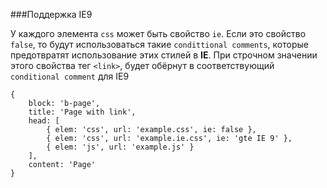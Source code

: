 ###Поддержка IE9

У каждого элемента `css` может быть свойство `ie`.
Если это свойство `false`, то будут использоваться такие `condittional comments`, которые предотвратят использование этих стилей в **IE**. При строчном значении этого свойства тег `<link>`, будет обёрнут в соответствующий `conditional comment` для IE9

```bemjson
{
    block: 'b-page',
    title: 'Page with link',
    head: [
        { elem: 'css', url: 'example.css', ie: false },
        { elem: 'css', url: 'example.ie.css', ie: 'gte IE 9' },
        { elem: 'js', url: 'example.js' }
    ],
    content: 'Page'
}
```
